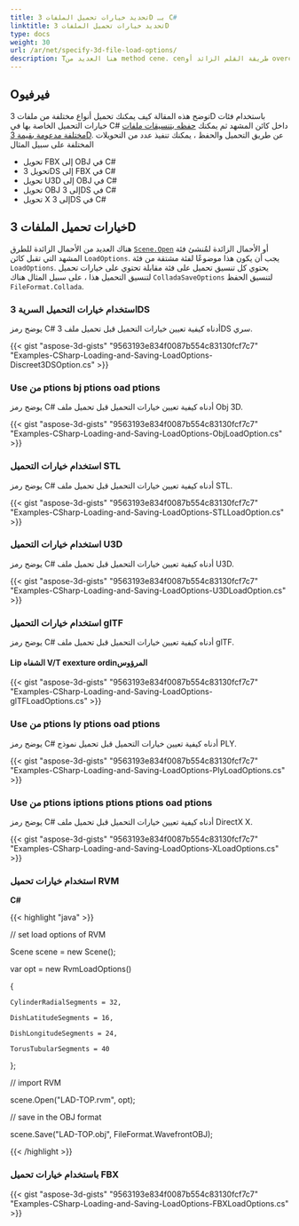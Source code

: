 ```yaml
---
title: تحديد خيارات تحميل الملفات 3D بـ C#
linktitle: تحديد خيارات تحميل الملفات 3D
type: docs
weight: 30
url: /ar/net/specify-3d-file-load-options/
description: Tهنا العديد من method cene. cenطريقة القلم الزائد أو overcene الفئة منشئ الأحمال الزائدة التي تقبل كائن ptions oadO. تنسيق تحميل ach ach لديه فئة المقابلة التي تحمل خيارات الحمل لتنسيق الحمل هذا.
---
```

##  **Oفيرفيو**

توضح هذه المقالة كيف يمكنك تحميل أنواع مختلفة من ملفات 3D باستخدام فئات خيارات التحميل الخاصة بها في C# داخل كائن المشهد ثم يمكنك [حفظه بتنسيقات ملفات مختلفة مدعومة بقيمة 3D](https://docs.aspose.com/3d/net/specify-3d-file-save-options/). عن طريق التحميل والحفظ ، يمكنك تنفيذ عدد من التحويلات المختلفة على سبيل المثال

- تحويل FBX إلى OBJ في C#
- تحويل 3DS إلى FBX في C#
- تحويل U3D إلى OBJ في C#
- تحويل OBJ إلى 3DS في C#
- تحويل X إلى 3DS في C#

##  **خيارات تحميل الملفات 3D**
هناك العديد من الأحمال الزائدة للطرق [`Scene.Open`](https://reference.aspose.com/3d/net/aspose.threed/scene) أو الأحمال الزائدة لمُنشئ فئة المشهد التي تقبل كائن `LoadOptions`. يجب أن يكون هذا موضوعًا لفئة مشتقة من فئة `LoadOptions`. يحتوي كل تنسيق تحميل على فئة مقابلة تحتوي على خيارات تحميل لتنسيق التحميل هذا ، على سبيل المثال هناك `ColladaSaveOptions` لتنسيق الحفظ `FileFormat.Collada`.
###  **استخدام خيارات التحميل السرية 3DS**
يوضح رمز C# أدناه كيفية تعيين خيارات التحميل قبل تحميل ملف 3DS سري.

{{< gist "aspose-3d-gists" "9563193e834f0087b554c83130fcf7c7" "Examples-CSharp-Loading-and-Saving-LoadOptions-Discreet3DSOption.cs" >}}
###  **Use من ptions bj ptions oad ptions**
يوضح رمز C# أدناه كيفية تعيين خيارات التحميل قبل تحميل ملف Obj 3D.

{{< gist "aspose-3d-gists" "9563193e834f0087b554c83130fcf7c7" "Examples-CSharp-Loading-and-Saving-LoadOptions-ObjLoadOption.cs" >}}
###  **استخدام خيارات التحميل STL**
يوضح رمز C# أدناه كيفية تعيين خيارات التحميل قبل تحميل ملف STL.

{{< gist "aspose-3d-gists" "9563193e834f0087b554c83130fcf7c7" "Examples-CSharp-Loading-and-Saving-LoadOptions-STLLoadOption.cs" >}}
###  **استخدام خيارات التحميل U3D**
يوضح رمز C# أدناه كيفية تعيين خيارات التحميل قبل تحميل ملف U3D.

{{< gist "aspose-3d-gists" "9563193e834f0087b554c83130fcf7c7" "Examples-CSharp-Loading-and-Saving-LoadOptions-U3DLoadOption.cs" >}}
###  **استخدام خيارات التحميل glTF**
يوضح رمز C# أدناه كيفية تعيين خيارات التحميل قبل تحميل ملف glTF.
####  **Lip الشفاه V/T exexture ordinالمرؤوس**
{{< gist "aspose-3d-gists" "9563193e834f0087b554c83130fcf7c7" "Examples-CSharp-Loading-and-Saving-LoadOptions-glTFLoadOptions.cs" >}}
###  **Use من ptions ly ptions oad ptions**
يوضح رمز C# أدناه كيفية تعيين خيارات التحميل قبل تحميل نموذج PLY.

{{< gist "aspose-3d-gists" "9563193e834f0087b554c83130fcf7c7" "Examples-CSharp-Loading-and-Saving-LoadOptions-PlyLoadOptions.cs" >}}
###  **Use من ptions iptions ptions ptions oad ptions**
يوضح رمز C# أدناه كيفية تعيين خيارات التحميل قبل تحميل ملف DirectX X.

{{< gist "aspose-3d-gists" "9563193e834f0087b554c83130fcf7c7" "Examples-CSharp-Loading-and-Saving-LoadOptions-XLoadOptions.cs" >}}
###  **استخدام خيارات تحميل RVM**
**C#**

{{< highlight "java" >}}

 // set load options of RVM

Scene scene = new Scene();

var opt = new RvmLoadOptions()

{

    CylinderRadialSegments = 32,

    DishLatitudeSegments = 16,

    DishLongitudeSegments = 24,

    TorusTubularSegments = 40

};

// import RVM

scene.Open("LAD-TOP.rvm", opt);

// save in the OBJ format

scene.Save("LAD-TOP.obj", FileFormat.WavefrontOBJ);

{{< /highlight >}}
###  **باستخدام خيارات تحميل FBX**
{{< gist "aspose-3d-gists" "9563193e834f0087b554c83130fcf7c7" "Examples-CSharp-Loading-and-Saving-LoadOptions-FBXLoadOptions.cs" >}}
